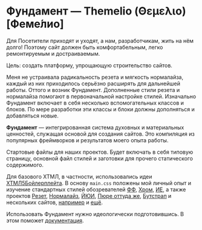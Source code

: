 # Фундамент — Themelio (Θεμελιο) [Феме́лио]

Для 
Посетители приходят и уходят, а нам, разработчикам, жить на нём долго! Поэтому сайт должен быть комфортабельным, легко ремонтируемым и достраиваемым.

Цель: создать платформу, упрощающую строительство сайтов.

Меня не устраивала радикальность резета и мягкость нормалайза, каждый из них приходилось серьёзно расширять для дальнейшей работы. Оттого и возник Фундамент. Дополненные стили резета и нормалайза помогают в первоначальной настройке стилей.
Изначально Фундамент включает в себя несколько вспомогательных классов и блоков. По мере разработки эти классы и блоки должны дополняться и добавляться новые.

**Фундамент** — интегрированная система духовных и материальных  ценностей, служащая основой для создания сайтов. Это компиляция из популярных фреймворков и результатов моего опыта работы.

Стартовые файлы для наших проектов.
Будет включать в себя типовую страницу, основной файл стилей и заготовки для прочего статического содержимого.

Для базового ХТМЛ, в частности, использовались идеи [ХТМЛ5Бойлерплейта](https://github.com/h5bp/html5-boilerplate/blob/master/doc/html.md).
В основу `main.css` положены мой личный опыт и изучение стандартных стилей обозревателей [ФФ](http://mxr.mozilla.org/mozilla/source/layout/style/html.css), [Хром](http://trac.webkit.org/browser/trunk/Source/WebCore/css/html.css), [ИЕ](http://www.iecss.com/), а также проектов [Резет](http://meyerweb.com/eric/tools/css/reset/), [Нормалайз](https://github.com/necolas/normalize.css/wiki), [ЙЮИ](http://developer.yahoo.com/yui/base/), [Пюре оттуда же](http://purecss.io/base/), [Бутстрап](http://twitter.github.com/bootstrap/assets/css/bootstrap.css) и нескольких сайтов, [например](http://www.sportvokrug.ru/) и [ещё](http://getwear.com).

Использовать Фундамент нужно идеологически подготовившись. В этом поможет [документация]().